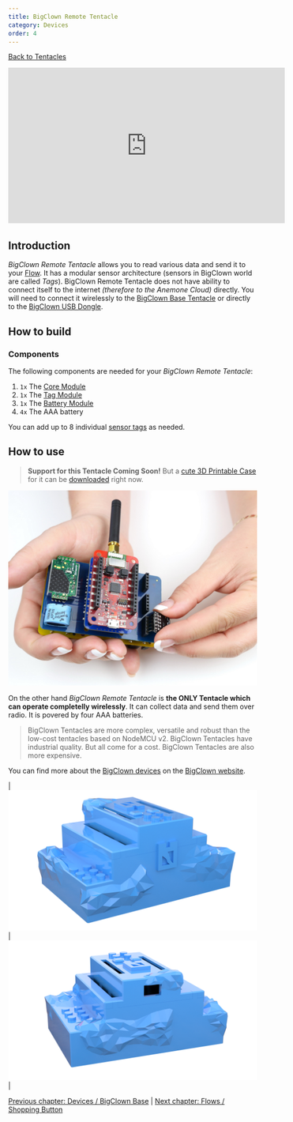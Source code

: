 ```yaml
---
title: BigClown Remote Tentacle
category: Devices
order: 4
---
```


[<i class="fa fa-arrow-up" aria-hidden="true"></i> Back to Tentacles](/cloud/tentacles)

<iframe width="560" height="315" src="https://www.youtube.com/embed/x9W_YIcg2OI?rel=0&amp;controls=0&amp;showinfo=0" frameborder="0" gesture="media" allow="encrypted-media" allowfullscreen></iframe>

## Introduction

*BigClown Remote Tentacle* allows you to read various data and send it to your [Flow](/cloud/flows). It has a modular sensor architecture (sensors in BigClown world are called *Tags*). BigClown Remote Tentacle does not have ability to connect itself to the internet *(therefore to the Anemone Cloud)* directly. You will need to connect it wirelessly to the [BigClown Base Tentacle](#bigclown-bc-base-tentacle) or directly to the [BigClown USB Dongle](https://shop.bigclown.com/usb-dongle/).

## How to build

### Components

The following components are needed for your *BigClown Remote Tentacle*:

1. `1x` The [Core Module](https://shop.bigclown.com/core-module/)
2. `1x` The [Tag Module](https://shop.bigclown.com/tag-module/)
3. `1x` The [Battery Module](https://shop.bigclown.com/battery-module/)
4. `4x` The AAA battery

You can add up to 8 individual [sensor tags](https://shop.bigclown.com/search/?string=tag) as needed.

## How to use

> **Support for this Tentacle Coming Soon!** But a [cute 3D Printable Case](https://www.thingiverse.com/thing:2698754) for it can be [downloaded](https://www.thingiverse.com/thing:2698754) right now.

![BigClown Remote Station](/images/big_clown_remote_station.jpg)

On the other hand *BigClown Remote Tentacle* is **the ONLY Tentacle which can operate completelly wirelessly**. It can collect data and send them over radio. It is povered by four AAA batteries.

> BigClown Tentacles are more complex, versatile and robust than the low-cost tentacles based on NodeMCU v2. BigClown Tentacles have industrial quality. But all come for a cost. BigClown Tentacles are also more expensive.

You can find more about the [BigClown devices](https://www.bigclown.com/kits/) on the [BigClown website](https://www.bigclown.com/).

| ![BigClown Base Station Front](/images/tentacle_bc2_remote_front.png) | ![BigClown Base Station Back](/images/tentacle_bc2_remote_back.png) |

[<i class="fa fa-arrow-left" aria-hidden="true"></i> Previous chapter: Devices / BigClown Base](/devices/bc_base) | [Next chapter: Flows / Shopping Button <i class="fa fa-arrow-right" aria-hidden="true"></i>](/examples/shopping_button)
